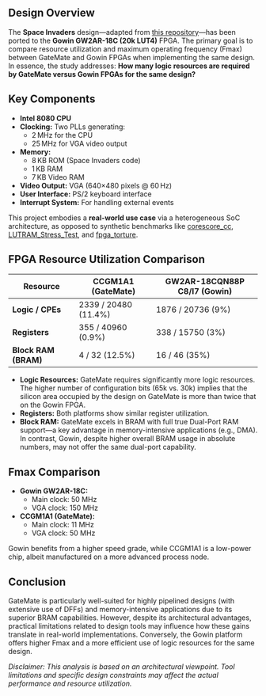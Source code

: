## Design Overview

The **Space Invaders** design—adapted from [this repository](https://gitlab.com/x653/spaceinvaders-fpga)—has been ported to the **Gowin GW2AR-18C (20k LUT4)** FPGA. The primary goal is to compare resource utilization and maximum operating frequency (Fmax) between GateMate and Gowin FPGAs when implementing the same design. In essence, the study addresses: **How many logic resources are required by GateMate versus Gowin FPGAs for the same design?**

## Key Components

- **Intel 8080 CPU**  
- **Clocking:** Two PLLs generating:
  - 2 MHz for the CPU
  - 25 MHz for VGA video output
- **Memory:**
  - 8 KB ROM (Space Invaders code)
  - 1 KB RAM
  - 7 KB Video RAM
- **Video Output:** VGA (640×480 pixels @ 60 Hz)
- **User Interface:** PS/2 keyboard interface
- **Interrupt System:** For handling external events

This project embodies a **real-world use case** via a heterogeneous SoC architecture, as opposed to synthetic benchmarks like [corescore_cc](https://github.com/chili-chips-ba/openCologne/tree/main/8.StressTest/1.corescore_cc), [LUTRAM_Stress_Test](https://github.com/chili-chips-ba/openCologne/tree/main/8.StressTest/2.LUTRAM_stress_test), and [fpga_torture](https://github.com/chili-chips-ba/openCologne/tree/main/8.StressTest/5.fpga_torture).

## FPGA Resource Utilization Comparison

| **Resource**         | **CCGM1A1 (GateMate)**            | **GW2AR-18CQN88P C8/I7 (Gowin)**           |
|----------------------|-----------------------------------|------------------------------------------|
| **Logic / CPEs**     | 2339 / 20480 (11.4%)              | 1876 / 20736 (9%)                        |
| **Registers**        | 355 / 40960 (0.9%)                | 338 / 15750 (3%)                         |
| **Block RAM (BRAM)** | 4 / 32 (12.5%)                    | 16 / 46 (35%)                            |

- **Logic Resources:** GateMate requires significantly more logic resources. The higher number of configuration bits (65k vs. 30k) implies that the silicon area occupied by the design on GateMate is more than twice that on the Gowin FPGA.
- **Registers:** Both platforms show similar register utilization.
- **Block RAM:** GateMate excels in BRAM with full true Dual-Port RAM support—a key advantage in memory-intensive applications (e.g., DMA). In contrast, Gowin, despite higher overall BRAM usage in absolute numbers, may not offer the same dual-port capability.

## Fmax Comparison

- **Gowin GW2AR-18C:**  
  - Main clock: 50 MHz  
  - VGA clock: 150 MHz
- **CCGM1A1 (GateMate):**  
  - Main clock: 11 MHz  
  - VGA clock: 50 MHz

Gowin benefits from a higher speed grade, while CCGM1A1 is a low-power chip, albeit manufactured on a more advanced process node.

## Conclusion

GateMate is particularly well-suited for highly pipelined designs (with extensive use of DFFs) and memory-intensive applications due to its superior BRAM capabilities. However, despite its architectural advantages, practical limitations related to design tools may influence how these gains translate in real-world implementations. Conversely, the Gowin platform offers higher Fmax and a more efficient use of logic resources for the same design.

_Disclaimer: This analysis is based on an architectural viewpoint. Tool limitations and specific design constraints may affect the actual performance and resource utilization._
